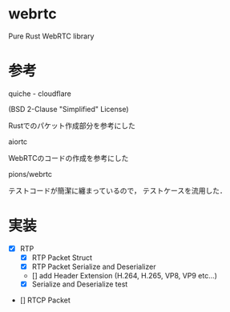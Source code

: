 # webrtc
Pure Rust WebRTC library

# 参考

quiche - cloudflare

(BSD 2-Clause "Simplified" License)

Rustでのパケット作成部分を参考にした

aiortc

WebRTCのコードの作成を参考にした

pions/webrtc

テストコードが簡潔に纏まっているので，
テストケースを流用した．

# 実装

- [x] RTP
    - [x] RTP Packet Struct
    - [x] RTP Packet Serialize and Deserializer
    - [] add Header Extension (H.264, H.265, VP8, VP9 etc...)
    - [x] Serialize and Deserialize test

- [] RTCP Packet